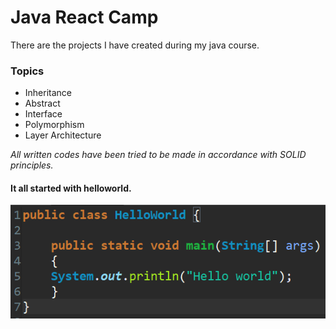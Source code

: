 # Java React Camp <br/>
There are the projects I have created during my java course. <br/>
### **Topics** <br/>

- Inheritance
- Abstract
- Interface
- Polymorphism
- Layer Architecture <br/>

*All written codes have been tried to be made in accordance with SOLID principles.* <br/>

#### It all started with helloworld. <br/>
![Hello World](https://github.com/RecepFatih/JavaReactCamp/blob/main/helloworld.png)
